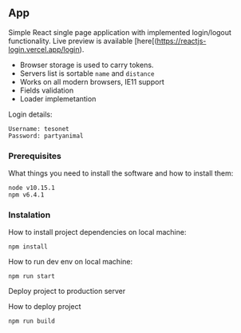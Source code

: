 ## App
Simple React single page application with implemented login/logout functionality. Live preview is available [here[(https://reactjs-login.vercel.app/login).

- Browser storage is used to carry tokens.
- Servers list is sortable `name` and `distance`
- Works on all modern browsers, IE11 support
- Fields validation
- Loader implemetantion

Login details:

```
Username: tesonet
Password: partyanimal
```

### Prerequisites

What things you need to install the software and how to install them:

```
node v10.15.1
npm v6.4.1
```

### Instalation

How to install project dependencies on local machine:

```
npm install
```
How to run dev env on local machine:

```
npm run start
```

Deploy project to production server

How to deploy project

```
npm run build
```

